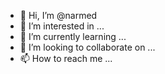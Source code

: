 - 👋 Hi, I’m @narmed
- 👀 I’m interested in ...
- 🌱 I’m currently learning ...
- 💞️ I’m looking to collaborate on ...
- 📫 How to reach me ...

<!---
narmed/narmed is a ✨ special ✨ repository because its `README.md` (this file) appears on your GitHub profile.
You can click the Preview link to take a look at your changes.
--->
